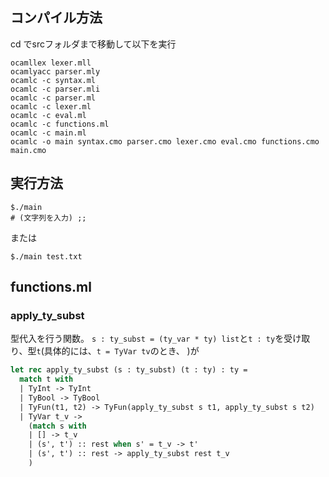 ## コンパイル方法
cd でsrcフォルダまで移動して以下を実行

```
ocamllex lexer.mll  
ocamlyacc parser.mly  
ocamlc -c syntax.ml  
ocamlc -c parser.mli  
ocamlc -c parser.ml  
ocamlc -c lexer.ml  
ocamlc -c eval.ml  
ocamlc -c functions.ml  
ocamlc -c main.ml  
ocamlc -o main syntax.cmo parser.cmo lexer.cmo eval.cmo functions.cmo main.cmo
```

## 実行方法
```
$./main
# (文字列を入力) ;;
```

または
```
$./main test.txt
```  


## functions.ml
### apply_ty_subst
型代入を行う関数。
`s : ty_subst = (ty_var * ty) list`と`t : ty`を受け取り、型`t`(具体的には、`t = TyVar tv`のとき、 )が
```OCaml
let rec apply_ty_subst (s : ty_subst) (t : ty) : ty =
  match t with
  | TyInt -> TyInt
  | TyBool -> TyBool
  | TyFun(t1, t2) -> TyFun(apply_ty_subst s t1, apply_ty_subst s t2)
  | TyVar t_v -> 
    (match s with
    | [] -> t_v
    | (s', t') :: rest when s' = t_v -> t'
    | (s', t') :: rest -> apply_ty_subst rest t_v
    )
```
